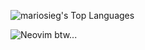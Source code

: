 ![mariosieg's Top Languages](https://github-readme-stats.vercel.app/api/top-langs?username=matsjfunke&show_icons=true&locale=en&layout=compact&theme=dark)

![Neovim](https://img.shields.io/badge/NeoVim-%2357A143.svg?&style=for-the-badge&logo=neovim&logoColor=white) 
btw...
